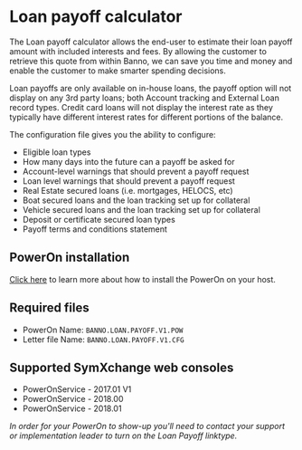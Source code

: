# Loan payoff calculator
The Loan payoff calculator allows the end-user to estimate their loan payoff amount with included interests and fees. By allowing the customer to retrieve this quote from within Banno, we can save you time and money and enable the customer to make smarter spending decisions.

Loan payoffs are only available on in-house loans, the payoff option will not display on any 3rd party loans; both Account tracking and External Loan record types. Credit card loans will not display the interest rate as they typically have different interest rates for different portions of the balance.

The configuration file gives you the ability to configure: 
* Eligible loan types
* How many days into the future can a payoff be asked for
* Account-level warnings that should prevent a payoff request
* Loan level warnings that should prevent a payoff request
* Real Estate secured loans (i.e. mortgages, HELOCS, etc)
* Boat secured loans and the loan tracking set up for collateral
* Vehicle secured loans and the loan tracking set up for collateral
* Deposit or certificate secured loan types
* Payoff terms and conditions statement

## PowerOn installation
[Click here](https://github.com/Banno/banno-powerons) to learn more about how to install the PowerOn on your host. 

## Required files
* PowerOn Name:  `BANNO.LOAN.PAYOFF.V1.POW`
* Letter file Name:   `BANNO.LOAN.PAYOFF.V1.CFG`

## Supported SymXchange web consoles
* PowerOnService - 2017.01 V1
* PowerOnService - 2018.00
* PowerOnService - 2018.01

_In order for your PowerOn to show-up you'll need to contact your support or implementation leader to turn on the Loan Payoff linktype._


